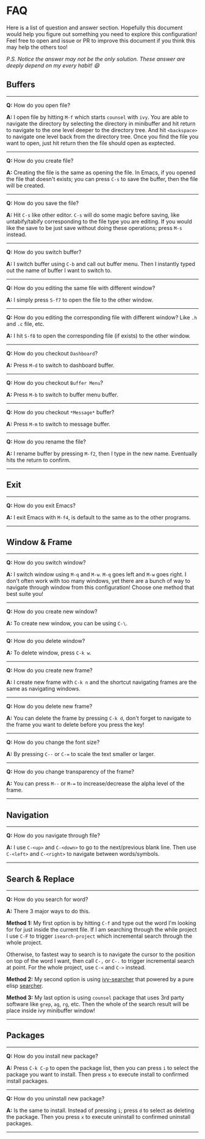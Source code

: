 # FAQ

Here is a list of question and answer section. Hopefully this document
would help you figure out something you need to explore this configuration!
Feel free to open and issue or PR to improve this document if you think this 
may help the others too!

*P.S. Notice the answer may not be the only solution. These answer are deeply
depend on my every habit! :smile:*

## Buffers

---

**Q:** How do you open file?

**A:** I open file by hitting `M-f` which starts `counsel` with `ivy`. You are able to navigate the directory by selecting
the directory in minibuffer and hit return to navigate to the one level deeper to the directory tree. And hit `<backspace>`
to navigate one level back from the directory tree. Once you find the file you want to open, just hit return then the file
should open as exptected.

---

**Q:** How do you create file?

**A:** Creating the file is the same as opening the file. In Emacs, if you opened the file that doesn't exists; you can press
`C-s` to save the buffer, then the file will be created.

---

**Q:** How do you save the file?

**A:** Hit `C-s` like other editor. `C-s` will do some magic before saving, like untabify/tabify corresponding to the file type
you are editing. If you would like the save to be just save without doing these operations; press `M-s` instead.

---

**Q:** How do you switch buffer?

**A:** I switch buffer using `C-b` and call out buffer menu. Then I instantly typed out the name of buffer I want to switch to.

---

**Q:** How do you editing the same file with different window?

**A:** I simply press `S-f7` to open the file to the other window.

---

**Q:** How do you editing the corresponding file with different window? Like `.h` and `.c` file, etc.

**A:** I hit `S-f8` to open the corresponding file (if exists) to the other window.

---

**Q:** How do you checkout `Dashboard`?

**A:** Press `M-d` to switch to dashboard buffer.

---

**Q:** How do you checkout `Buffer Menu`?

**A:** Press `M-b` to switch to buffer menu buffer.

---

**Q:** How do you checkout `*Message*` buffer?

**A:** Press `M-m` to switch to message buffer.

---

**Q:** How do you rename the file?

**A:** I rename buffer by pressing `M-f2`, then I type in the new name. Eventually hits the return to confirm.

---

## Exit

---

**Q:** How do you exit Emacs?

**A:** I exit Emacs with `M-f4`, is default to the same as to the other programs.

---

## Window & Frame

---

**Q:** How do you switch window?

**A:** I switch window using `M-q` and `M-w`. `M-q` goes left and `M-w` goes right. I don't often work with too many windows,
yet there are a bunch of way to navigate through window from this configuration! Choose one method that best suite you!

---

**Q:** How do you create new window?

**A:** To create new window, you can be using `C-\`.

---

**Q:** How do you delete window?

**A:** To delete window, press `C-k w`.

---

**Q:** How do you create new frame?

**A:** I create new frame with `C-k n` and the shortcut navigating frames are the same as navigating windows.

---

**Q:** How do you delete new frame?

**A:** You can delete the frame by pressing `C-k d`, don't forget to navigate to the frame you want to delete before you press
the key!

---

**Q:** How do you change the font size?

**A:** By pressing `C--` or `C-=` to scale the text smaller or larger.

---

**Q:** How do you change transparency of the frame?

**A:** You can press `M--` or `M-=` to increase/decrease the alpha level of the frame.

---

## Navigation

---

**Q:** How do you navigate through file?

**A:** I use `C-<up>` and `C-<down>` to go to the next/previous blank line. Then use `C-<left>` and `C-<right>` to navigate
between words/symbols.

---

## Search & Replace

---

**Q:** How do you search for word?

**A:** There 3 major ways to do this.

**Method 1:** My first option is by hitting `C-f` and type out the word I'm looking for for just inside the
current file. If I am searching through the while project I use `C-F` to trigger `isearch-project` which incremental
search through the whole project.

Otherwise, to fastest way to search is to navigate the cursor to the position on top of the word I want, then call 
`C-,` or `C-.` to trigger incremental search at point. For the whole project, use `C-<` and `C->` instead.

**Method 2:** My second option is using [ivy-searcher](https://github.com/jcs-elpa/ivy-searcher) that powered by a pure 
elisp [searcher](https://github.com/jcs-elpa/searcher).

**Method 3:** My last option is using `counsel` package that uses 3rd party software like `grep`, `ag`, `rg`, etc.
Then the whole of the search result will be place inside ivy minibuffer window!

---

## Packages

---

**Q:** How do you install new package?

**A:** Press `C-k C-p` to open the package list, then you can press `i` to select the package you want to install. 
Then press `x` to execute install to confirmed install packages.

---

**Q:** How do you uninstall new package?

**A:** Is the same to install. Instead of pressing `i`; press `d` to select as deleting the package. Then you press `x` to
execute uninstall to confirmed uninstall packages.

---
